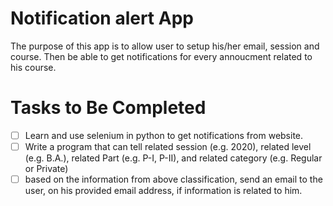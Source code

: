 # Notification alert App
The purpose of this app is to allow user to setup his/her email, session and course. Then be able to get notifications for every annoucment related to his course.

# Tasks to Be Completed
- [ ] Learn and use selenium in python to get notifications from website.
- [ ] Write a program that can tell related session (e.g. 2020), related level (e.g. B.A.), related Part (e.g. P-I, P-II), and related category (e.g. Regular or Private)
- [ ] based on the information from above classification, send an email to the user, on his provided email address, if information is related to him.